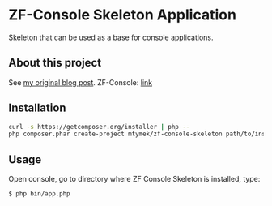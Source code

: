 ZF-Console Skeleton Application
===============================

Skeleton that can be used as a base for console applications.

About this project
------------------

See [my original blog post](http://mateusztymek.pl/blog/zf-console-php-microframework-for-console-applications.).
ZF-Console: [link](https://github.com/zfcampus/zf-console)


Installation
------------

```bash
curl -s https://getcomposer.org/installer | php --
php composer.phar create-project mtymek/zf-console-skeleton path/to/install
```

Usage
-----

Open console, go to directory where ZF Console Skeleton is installed, type:

```bash
$ php bin/app.php
```
